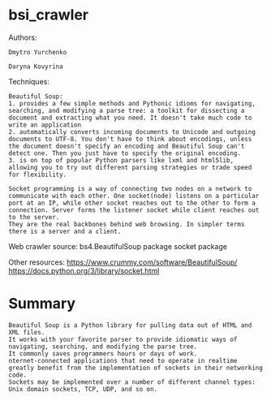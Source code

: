 # bsi_crawler

Authors:

    Dmytro Yurchenko

    Daryna Kovyrina

Techniques:

    Beautiful Soup:
    1. provides a few simple methods and Pythonic idioms for navigating, searching, and modifying a parse tree: a toolkit for dissecting a document and extracting what you need. It doesn't take much code to write an application
    2. automatically converts incoming documents to Unicode and outgoing documents to UTF-8. You don't have to think about encodings, unless the document doesn't specify an encoding and Beautiful Soup can't detect one. Then you just have to specify the original encoding.
    3. is on top of popular Python parsers like lxml and html5lib, allowing you to try out different parsing strategies or trade speed for flexibility.
    
    Socket programming is a way of connecting two nodes on a network to communicate with each other. One socket(node) listens on a particular port at an IP, while other socket reaches out to the other to form a connection. Server forms the listener socket while client reaches out to the server.
    They are the real backbones behind web browsing. In simpler terms there is a server and a client.

Web crawler source:
    bs4.BeautifulSoup package
    socket package

Other resources:
    https://www.crummy.com/software/BeautifulSoup/
    https://docs.python.org/3/library/socket.html

# Summary
    Beautiful Soup is a Python library for pulling data out of HTML and XML files. 
    It works with your favorite parser to provide idiomatic ways of navigating, searching, and modifying the parse tree. 
    It commonly saves programmers hours or days of work.
    nternet-connected applications that need to operate in realtime greatly benefit from the implementation of sockets in their networking code. 
    Sockets may be implemented over a number of different channel types: Unix domain sockets, TCP, UDP, and so on.